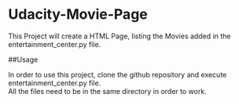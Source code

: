 # Udacity-Movie-Page

This Project will create a HTML Page, listing the Movies added in the entertainment_center.py file.

##Usage

In order to use this project, clone the github repository and execute entertainment_center.py file.  
All the files need to be in the same directory in order to work.
